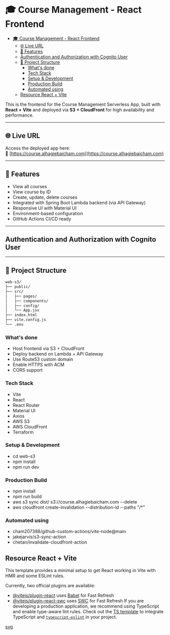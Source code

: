 # 🎓 Course Management - React Frontend

- [🎓 Course Management - React Frontend](#-course-management---react-frontend)
  - [🌐 Live URL](#-live-url)
  - [🧾 Features](#-features)
  - [Authentication and Authorization with Cognito User](#authentication-and-authorization-with-cognito-user)
  - [🚀 Project Structure](#-project-structure)
    - [What's done](#whats-done)
    - [Tech Stack](#tech-stack)
    - [Setup \& Development](#setup--development)
    - [Production Build](#production-build)
    - [Automated using](#automated-using)
  - [Resource React + Vite](#resource-react--vite)


This is the frontend for the Course Management Serverless App, built with **React + Vite** and deployed via **S3 + CloudFront** for high availability and performance.

---

## 🌐 Live URL

Access the deployed app here:  
🔗 [https://course.alhagiebaicham.com](https://course.alhagiebaicham.com)

---

## 🧾 Features

- View all courses
- View course by ID
- Create, update, delete courses
- Integrated with Spring Boot Lambda backend (via API Gateway)
- Responsive UI with Material UI
- Environment-based configuration
- GitHub Actions CI/CD ready

---

## Authentication and Authorization with Cognito User
---

## 🚀 Project Structure

```bash
web-s3/
├── public/
├── src/
│   ├── pages/
│   ├── components/
│   ├── config/
│   └── App.jsx
├── index.html
├── vite.config.js
└── .env
```

### What's done

- Host frontend via S3 + CloudFront
- Deploy backend on Lambda + API Gateway
- Use Route53 custom domain
- Enable HTTPS with ACM
- CORS support

### Tech Stack

- Vite
- React
- React Router
- Material UI
- Axios
- AWS S3
- AWS CloudFront
- Terraform

### Setup & Development

- cd web-s3
- npm install
- npm run dev

### Production Build

- npm install
- npm run build
- aws s3 sync dist/ s3://course.alhagiebaicham.com --delete
- aws cloudfront create-invalidation --distribution-id <dist-id> --paths "/*"

### Automated using

- cham207388/github-custom-actions/vite-node@main
- jakejarvis/s3-sync-action
- chetan/invalidate-cloudfront-action

## Resource React + Vite

This template provides a minimal setup to get React working in Vite with HMR and some ESLint rules.

Currently, two official plugins are available:

- [@vitejs/plugin-react](https://github.com/vitejs/vite-plugin-react/blob/main/packages/plugin-react/README.md) uses [Babel](https://babeljs.io/) for Fast Refresh
- [@vitejs/plugin-react-swc](https://github.com/vitejs/vite-plugin-react-swc) uses [SWC](https://swc.rs/) for Fast Refresh
If you are developing a production application, we recommend using TypeScript and enable type-aware lint rules. Check out the [TS template](https://github.com/vitejs/vite/tree/main/packages/create-vite/template-react-ts) to integrate TypeScript and [`typescript-eslint`](https://typescript-eslint.io) in your project.

[svg](https://www.svgrepo.com/svg/244587/education-university)
